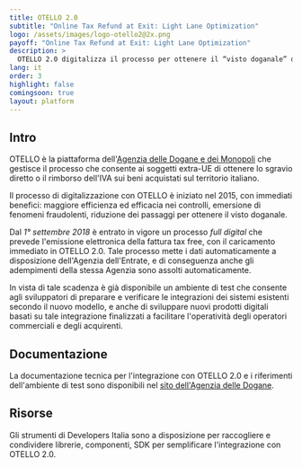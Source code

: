 ```yaml
---
title: OTELLO 2.0
subtitle: "Online Tax Refund at Exit: Light Lane Optimization"
logo: /assets/images/logo-otello2@2x.png
payoff: "Online Tax Refund at Exit: Light Lane Optimization"
description: >
  OTELLO 2.0 digitalizza il processo per ottenere il “visto doganale” da apporre sulla fattura per avere diritto allo sgravio diretto o al rimborso successivo dell’IVA sui beni acquistati in Italia da soggetti extra-UE
lang: it
order: 3
highlight: false
comingsoon: true
layout: platform
---
```


## Intro

OTELLO è la piattaforma dell'[Agenzia delle Dogane e dei Monopoli](https://www.agenziadoganemonopoli.gov.it/) che gestisce il processo che consente ai soggetti extra-UE di ottenere lo sgravio diretto o il rimborso dell'IVA sui beni acquistati sul territorio italiano.

Il processo di digitalizzazione con OTELLO è iniziato nel 2015, con immediati benefici: maggiore efficienza ed efficacia nei controlli, emersione di fenomeni fraudolenti, riduzione dei passaggi per ottenere il visto doganale.

Dal *1° settembre 2018* è entrato in vigore un processo _full digital_ che prevede l'emissione elettronica della fattura tax free, con il caricamento immediato in OTELLO 2.0. Tale processo mette i dati automaticamente a disposizione dell'Agenzia dell'Entrate, e di conseguenza anche gli adempimenti della stessa Agenzia sono assolti automaticamente.

In vista di tale scadenza è già disponibile un ambiente di test che consente agli sviluppatori di preparare e verificare le integrazioni dei sistemi esistenti secondo il nuovo modello, e anche di sviluppare nuovi prodotti digitali basati su tale integrazione finalizzati a facilitare l'operatività degli operatori commerciali e degli acquirenti.

## Documentazione

La documentazione tecnica per l'integrazione con OTELLO 2.0 e i riferimenti dell'ambiente di test sono disponibili nel [sito dell'Agenzia delle Dogane](https://www.agenziadoganemonopoli.gov.it/portale/o.t.e.l.l.o.-2.0).

## Risorse

Gli strumenti di Developers Italia sono a disposizione per raccogliere e condividere librerie, componenti, SDK per semplificare l'integrazione con OTELLO 2.0.
